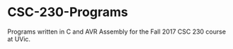 # CSC-230-Programs
Programs written in C and AVR Assembly for the Fall 2017 CSC 230 course at UVic.
